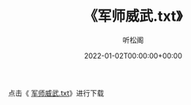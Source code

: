 ﻿---
title:  《军师威武.txt》
date:   2022-01-02T00:00:00+00:00
author: 听松阁
layout: post
permalink: /军师威武/
categories: 小说
tags: [小说]
---

点击《 [军师威武.txt](http://img.660000.xyz/bookstukust/book/bntxt/10/军师威武.txt)》进行下载